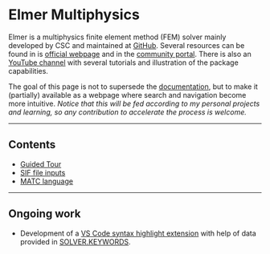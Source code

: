 # Elmer Multiphysics

Elmer is a multiphysics finite element method (FEM) solver mainly developed by CSC and maintained at [GitHub](https://github.com/ElmerCSC/elmerfem). Several resources can be found in is [official webpage](https://www.csc.fi/web/elmer) and in the [community portal](https://www.elmerfem.org/blog/). There is also an [YouTube channel](https://www.youtube.com/@elmerfem) with several tutorials and illustration of the package capabilities.

The goal of this page is not to supersede the [documentation](https://www.csc.fi/web/elmer/documentation), but to make it (partially) available as a webpage where search and navigation become more intuitive. *Notice that this will be fed according to my personal projects and learning, so any contribution to accelerate the process is welcome.*

---
## Contents

- [Guided Tour](Guided-Tour.md)
- [SIF file inputs](SIF.md)
- [MATC language](MATC.md)

---
## Ongoing work

- Development of a [VS Code syntax highlight extension](https://github.com/wallytutor/WallyToolbox.jl/tree/main/helpers/syntax-highlighters/sif) with help of data provided in [SOLVER.KEYWORDS](https://github.com/ElmerCSC/elmerfem/blob/devel/fem/src/SOLVER.KEYWORDS).
